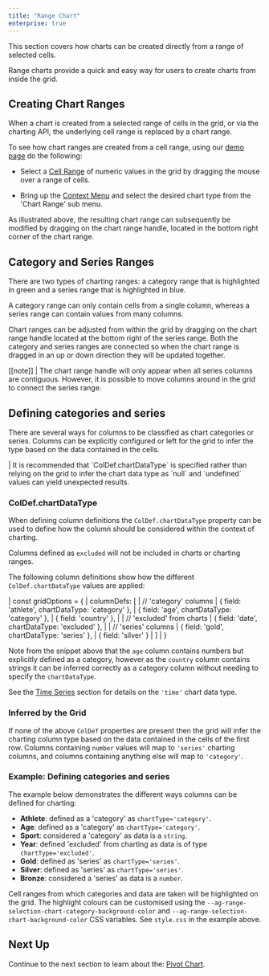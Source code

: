 ```yaml
---
title: "Range Chart"
enterprise: true
---
```


This section covers how charts can be created directly from a range of selected cells.

Range charts provide a quick and easy way for users to create charts from inside the grid.

## Creating Chart Ranges

When a chart is created from a selected range of cells in the grid, or via the charting API, the underlying cell range is replaced by a chart range.

To see how chart ranges are created from a cell range, using our [demo page](../../example) do the following:

- Select a [Cell Range](/range-selection/) of numeric values in the grid by dragging the mouse over a range of cells.

- Bring up the [Context Menu](/context-menu/) and select the desired chart type from the 'Chart Range' sub menu.

<gif src="charting-ranges.gif" alt="Charting Ranges"></gif>

As illustrated above, the resulting chart range can subsequently be modified by dragging on the chart range handle, located in the bottom right corner of the chart range.

## Category and Series Ranges

There are two types of charting ranges: a category range that is highlighted in green and a series range that is highlighted in blue.

A category range can only contain cells from a single column, whereas a series range can contain values from many columns.

Chart ranges can be adjusted from within the grid by dragging on the chart range handle located at the bottom right of the series range. Both the category and series ranges are connected so when the chart range is dragged in an up or down direction they will be updated together.

[[note]]
| The chart range handle will only appear when all series columns are contiguous. However, it is possible to move columns around in the grid to connect the series range.

## Defining categories and series

There are several ways for columns to be classified as chart categories or series. Columns can be explicitly configured or left for the grid to infer the type based on the data contained in the cells.

<warning>
| It is recommended that `ColDef.chartDataType` is specified rather than relying on the grid to infer the chart data type as `null` and `undefined` values can yield unexpected results.
</warning>

### ColDef.chartDataType

When defining column definitions the `ColDef.chartDataType` property can be used to define how the column should be considered within the context of charting.

<api-documentation source='column-properties/properties.json' section='charts' names='["chartDataType"]'></api-documentation>

Columns defined as `excluded` will not be included in charts or charting ranges.

The following column definitions show how the different `ColDef.chartDataType` values are applied:

<snippet>
| const gridOptions = {
|     columnDefs: [
|         // 'category' columns
|         { field: 'athlete', chartDataType: 'category' },
|         { field: 'age', chartDataType: 'category' },
|         { field: 'country' },
| 
|         // 'excluded' from charts
|         { field: 'date', chartDataType: 'excluded' },
| 
|         // 'series' columns
|         { field: 'gold', chartDataType: 'series' },
|         { field: 'silver' }
|     ]
| }
</snippet>

Note from the snippet above that the `age` column contains numbers but explicitly defined as a category, however as the
`country` column contains strings it can be inferred correctly as a category column without needing to specify the
`chartDataType`.

See the [Time Series](/integrated-charts-time-series/) section for details on the `'time'` chart data type.

### Inferred by the Grid

If none of the above `ColDef` properties are present then the grid will infer the charting column type based on the data contained in the cells of the first row. Columns containing `number` values will map to `'series'` charting columns, and columns containing anything else will map to `'category'`.

### Example: Defining categories and series

The example below demonstrates the different ways columns can be defined for charting:

- **Athlete**: defined as a 'category' as `chartType='category'`.
- **Age**: defined as a 'category' as `chartType='category'`.
- **Sport**: considered a 'category' as data is a `string`.
- **Year**: defined 'excluded' from charting as data is of type `chartType='excluded'`.
- **Gold**: defined as 'series' as `chartType='series'`.
- **Silver**: defined as 'series' as `chartType='series'`.
- **Bronze**: considered a 'series' as data is a `number`.

<grid-example title='Defining categories and series' name='defining-categories-and-series' type='generated' options='{ "exampleHeight": 710, "enterprise": true, "modules": ["clientside", "menu", "charts", "rowgrouping"] }'></grid-example>

Cell ranges from which categories and data are taken will be highlighted on the grid. The highlight colours can be customised using the `--ag-range-selection-chart-category-background-color` and `--ag-range-selection-chart-background-color` CSS variables. See `style.css` in the example above.

## Next Up

Continue to the next section to learn about the: [Pivot Chart](/integrated-charts-pivot-chart/).
